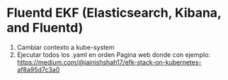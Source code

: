 # Fluentd EKF (Elasticsearch, Kibana, and Fluentd)

1. Cambiar contexto a kube-system
2. Ejecutar todos los .yaml en orden
Pagina web donde con ejemplo: https://medium.com/@jainishshah17/efk-stack-on-kubernetes-af8a95d7c3a0
